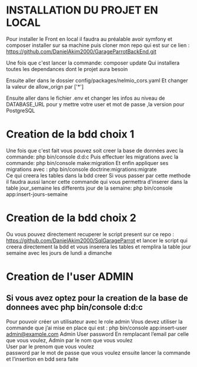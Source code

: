 # INSTALLATION DU PROJET EN LOCAL

Pour installer le Front en local il faudra au préalable avoir symfony et composer installer sur sa machine puis cloner mon 
repo qui est sur ce lien : https://github.com/DanielAkim2000/GarageParrotBackEnd.git

Une fois que c'est lancer la commande: composer update
Qui installera toutes les dependances dont le projet aura besoin

Ensuite aller dans le dossier config/packages/nelmio_cors.yaml
Et changer la valeur de allow_orign par ['*']

Ensuite aller dans le fichier .env et changer les infos au niveau de DATABASE_URL pour y mettre votre user et mot de passe ,la version pour PostgreSQL

# Creation de la bdd choix 1

Une fois que c'est fait vous pouvez soit creer la base de données avec la commande: php bin/console d:d:c 
Puis effectuer les migrations avec la commande: php bin/console make:migration
Et enfin appliquer ses migrations avec : php bin/console doctrine:migrations:migrate  
Ce qui creera les tables dans la bdd creer
Si vous passer par cette methode il faudra aussi lancer cette commande qui vous permettra d'inserer dans la table jour_semaine les differents jour de la semaine: php bin/console app:insert-jours-semaine

# Creation de la bdd choix 2

Ou vous pouvez directement recuperer le script present sur ce repo : https://github.com/DanielAkim2000/SqlGarageParrot
et lancer le script qui creera directement la bdd et vous inserera les tables et remplira la table jour semaine avec les jours de lundi a dimanche 

# Creation de l'user ADMIN

## Si vous avez optez pour la creation de la base de donnees avec php bin/console d:d:c
Pour pouvoir créer un utilisateur avec le role admin
Vous devez utiliser la commande que j’ai mise en place qui est : php bin/console app:insert-user admin@example.com Admin User password 
En remplacant l’email par celle que vous voulez, 
Admin par le nom que vous voulez  
User par le prenom que vous voulez  
password par le mot de passe que vous voulez ensuite lancer la commande et l’insertion en bdd sera faite







